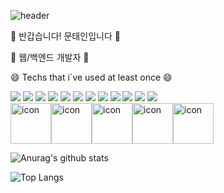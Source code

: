 ![header](https://capsule-render.vercel.app/api?type=Waving&color=auto&height=150&section=header&text=Moon-Taein&fontSize=90&animation=twinkling)

👋 반갑습니다! 문태인입니다 👋

🌱 웹/백엔드 개발자 🌱

😄 Techs that i`ve used at least once 😄
<div>

<img src="https://img.shields.io/badge/JAVA-007396?style=for-the-badge&logo=java&logoColor=white">
<img src="https://img.shields.io/badge/MySQL-4479A1?style=for-the-badge&logo=MySQL&logoColor=white">
<img src="https://img.shields.io/badge/Eclipse-2C2255?style=for-the-badge&logo=Eclipse%20IDE&logoColor=white">
<img src="https://img.shields.io/badge/github-181717?style=for-the-badge&logo=github&logoColor=white">
<img src="https://img.shields.io/badge/spring-6DB33F?style=for-the-badge&logo=spring&logoColor=white">
<img src="https://img.shields.io/badge/springboot-6DB33F?style=for-the-badge&logo=springboot&logoColor=white">
<img src="https://img.shields.io/badge/javaScript-F7DF1E?style=for-the-badge&logo=javaScript&logoColor=white">
<img src="https://img.shields.io/badge/HTML5-E34F26?style=for-the-badge&logo=HTML5&logoColor=white">
<img src="https://img.shields.io/badge/CSS3-1572B6?style=for-the-badge&logo=CSS3&logoColor=white">
<img src="https://img.shields.io/badge/Node.js-339933?style=for-the-badge&logo=Node.js&logoColor=white">
<img src="https://img.shields.io/badge/c-A8B9CC?style=for-the-badge&logo=c&logoColor=white">  
<img src="https://img.shields.io/badge/python-3776AB?style=for-the-badge&logo=python&logoColor=white">  
</div>


<div style="display: flex; align-items: flex-start;">
<img src="https://techstack-generator.vercel.app/mysql-icon.svg" alt="icon" width="65" height="65" />
<img src="https://techstack-generator.vercel.app/java-icon.svg" alt="icon" width="65" height="65" />
<img src="https://techstack-generator.vercel.app/github-icon.svg" alt="icon" width="65" height="65" />
<img src="https://techstack-generator.vercel.app/restapi-icon.svg" alt="icon" width="65" height="65" />
<img src="https://techstack-generator.vercel.app/js-icon.svg" alt="icon" width="65" height="65" />
</div>


![Anurag's github stats](https://github-readme-stats.vercel.app/api?username=Moon-Taein&show_icons=true&theme=tokyonight)


![Top Langs](https://github-readme-stats.vercel.app/api/top-langs/?username=Moon-Taein&layout=compact&theme=tokyonight)


